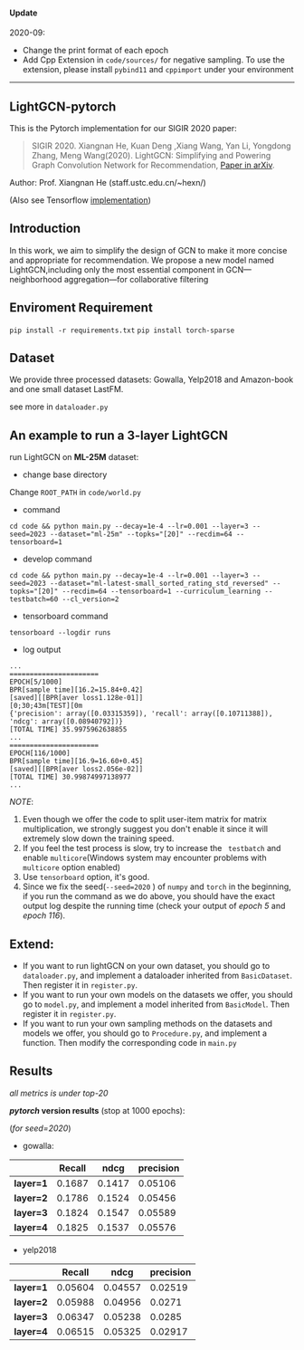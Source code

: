 #### Update

2020-09:

- Change the print format of each epoch
- Add Cpp Extension in `code/sources/` for negative sampling. To use the extension, please install `pybind11` and `cppimport` under your environment

---

## LightGCN-pytorch

This is the Pytorch implementation for our SIGIR 2020 paper:

> SIGIR 2020. Xiangnan He, Kuan Deng ,Xiang Wang, Yan Li, Yongdong Zhang, Meng Wang(2020). LightGCN: Simplifying and Powering Graph Convolution Network for Recommendation, [Paper in arXiv](https://arxiv.org/abs/2002.02126).

Author: Prof. Xiangnan He (staff.ustc.edu.cn/~hexn/)

(Also see Tensorflow [implementation](https://github.com/kuandeng/LightGCN))

## Introduction

In this work, we aim to simplify the design of GCN to make it more concise and appropriate for recommendation. We propose a new model named LightGCN,including only the most essential component in GCN—neighborhood aggregation—for collaborative filtering

## Enviroment Requirement

`pip install -r requirements.txt`
`pip install torch-sparse`

## Dataset

We provide three processed datasets: Gowalla, Yelp2018 and Amazon-book and one small dataset LastFM.

see more in `dataloader.py`

## An example to run a 3-layer LightGCN

run LightGCN on **ML-25M** dataset:

- change base directory

Change `ROOT_PATH` in `code/world.py`

- command

`cd code && python main.py --decay=1e-4 --lr=0.001 --layer=3 --seed=2023 --dataset="ml-25m" --topks="[20]" --recdim=64 --tensorboard=1`

- develop command

`cd code && python main.py --decay=1e-4 --lr=0.001 --layer=3 --seed=2023 --dataset="ml-latest-small_sorted_rating_std_reversed" --topks="[20]" --recdim=64 --tensorboard=1 --curriculum_learning --testbatch=60 --cl_version=2`

- tensorboard command

`tensorboard --logdir runs`

- log output

```shell
...
======================
EPOCH[5/1000]
BPR[sample time][16.2=15.84+0.42]
[saved][[BPR[aver loss1.128e-01]]
[0;30;43m[TEST][0m
{'precision': array([0.03315359]), 'recall': array([0.10711388]), 'ndcg': array([0.08940792])}
[TOTAL TIME] 35.9975962638855
...
======================
EPOCH[116/1000]
BPR[sample time][16.9=16.60+0.45]
[saved][[BPR[aver loss2.056e-02]]
[TOTAL TIME] 30.99874997138977
...
```

_NOTE_:

1. Even though we offer the code to split user-item matrix for matrix multiplication, we strongly suggest you don't enable it since it will extremely slow down the training speed.
2. If you feel the test process is slow, try to increase the ` testbatch` and enable `multicore`(Windows system may encounter problems with `multicore` option enabled)
3. Use `tensorboard` option, it's good.
4. Since we fix the seed(`--seed=2020` ) of `numpy` and `torch` in the beginning, if you run the command as we do above, you should have the exact output log despite the running time (check your output of _epoch 5_ and _epoch 116_).

## Extend:

- If you want to run lightGCN on your own dataset, you should go to `dataloader.py`, and implement a dataloader inherited from `BasicDataset`. Then register it in `register.py`.
- If you want to run your own models on the datasets we offer, you should go to `model.py`, and implement a model inherited from `BasicModel`. Then register it in `register.py`.
- If you want to run your own sampling methods on the datasets and models we offer, you should go to `Procedure.py`, and implement a function. Then modify the corresponding code in `main.py`

## Results

_all metrics is under top-20_

**_pytorch_ version results** (stop at 1000 epochs):

(_for seed=2020_)

- gowalla:

|             | Recall | ndcg   | precision |
| ----------- | ------ | ------ | --------- |
| **layer=1** | 0.1687 | 0.1417 | 0.05106   |
| **layer=2** | 0.1786 | 0.1524 | 0.05456   |
| **layer=3** | 0.1824 | 0.1547 | 0.05589   |
| **layer=4** | 0.1825 | 0.1537 | 0.05576   |

- yelp2018

|             | Recall  | ndcg    | precision |
| ----------- | ------- | ------- | --------- |
| **layer=1** | 0.05604 | 0.04557 | 0.02519   |
| **layer=2** | 0.05988 | 0.04956 | 0.0271    |
| **layer=3** | 0.06347 | 0.05238 | 0.0285    |
| **layer=4** | 0.06515 | 0.05325 | 0.02917   |

